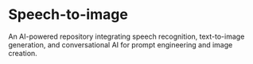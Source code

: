 # Speech-to-image
An AI-powered repository integrating speech recognition, text-to-image generation, and conversational AI for prompt engineering and image creation.
